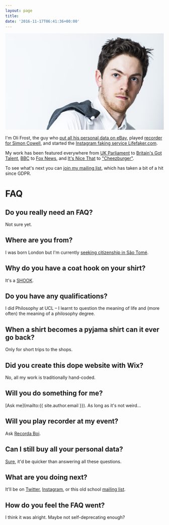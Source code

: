 ```yaml
---
layout: page
title:
date: '2016-11-17T06:41:36+00:00'
---
```

![Oli Frost](/img/olifrost.jpg)

I'm Oli Frost, the guy who [put all his personal data on eBay](http://olifro.st/blog/data-on-ebay/), played [recorder for Simon Cowell](http://olifro.st/blog/data-on-ebay/), and started the [Instagram faking service Lifefaker.com](http://lifefaker.com).

My work has been featured everywhere from [UK Parliament](http://thehomelessperiod.com) to [Britain's Got Talent](http://olifro.st/blog/britains-got-talent/), [BBC](https://www.bbc.co.uk/bbcthree/article/10f77fff-06ed-4c11-a91a-d1413df96d23) to [Fox News](http://www.foxnews.com/tech/2018/05/30/facebook-user-auctions-personal-data-on-ebay-for-99-cents-and-bids-soar-sell-it-to-advertisers-or-whatever.html), and [It's Nice That](https://www.itsnicethat.com/news/nice-fake-news-website-oli-frost-digital-010818) to ["Cheezburger"](https://cheezburger.com/3832325/flopstarter-unveils-a-series-of-twisted-inventions-which-would-never-appear-on-kickstarter).

To see what's next you can [join my mailing list](#footer), which has taken a bit of a hit since GDPR.

# FAQ

## Do you really need an FAQ?
Not sure yet.

## Where are you from?
I was born London but I'm currently [seeking citizenship in São Tomé](/blog/sao-tome-citizen/).

## Why do you have a coat hook on your shirt?
It's a [SHOOK](/blog/shook-shirt-hook/).

## Do you have any qualifications?
I did Philosophy at UCL – I learnt to question the meaning of life and (more often) the meaning of a philosophy degree.

## When a shirt becomes a pyjama shirt can it ever go back?
Only for short trips to the shops.

## Did you create this dope website with Wix?
No, all my work is traditionally hand-coded.

## Will you do something for me?
[Ask me](mailto:{{ site.author.email }}). As long as it's not weird…

## Will you play recorder at my event?
Ask [Recorda Boi](http://olifro.st/blog/britains-got-talent/).

## Can I still buy all your personal data?
[Sure](http://olifro.st/blog/data-on-ebay/), it'd be quicker than answering all these questions.

## What are you doing next?
It'll be on <a href="https://twitter.com/realolifrost">Twitter</a>, <a href="https://www.instagram.com/realolifrost/">Instagram</a>, or this old school <a href="mailto:mail@olifro.st?subject=I'd like to join the mailing list&">mailing list</a>.

## How do you feel the FAQ went?
I think it was alright. Maybe not self-deprecating enough?
